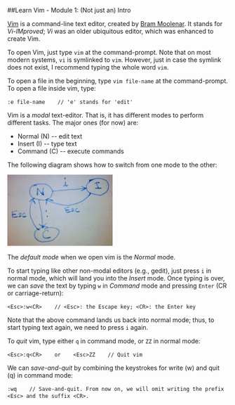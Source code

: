 ##Learn Vim - Module 1: (Not just an) Intro

[Vim](http://www.vim.org/) is a command-line text editor, created by [Bram Moolenar](http://www.moolenaar.net/).
It stands for _Vi-IMproved_; _Vi_ was an older ubiquitous editor, which was enhanced to create Vim.

To open Vim, just type `vim` at the command-prompt.
Note that on most modern systems, `vi` is symlinked to `vim`.
However, just in case the symlink does not exist, I recommend typing the whole word `vim`.

To open a file in the beginning, type `vim file-name` at the command-prompt.
To open a file inside vim, type:
```
:e file-name	// 'e' stands for 'edit'
```

Vim is a _modal_ text-editor.
That is, it has different modes to perform different tasks.
The major ones (for now) are:

* Normal (N) -- edit text
* Insert (I) -- type text
* Command (C) -- execute commands

The following diagram shows how to switch from one mode to the other:

<img src="../images/vim-modes.jpg" width="240px">

The _default mode_ when we open vim is the _Normal_ mode.

To start typing like other non-modal editors (e.g., gedit), just press `i` in normal mode, which will land you into the _Insert_ mode.
Once typing is over, we can _save_ the text by typing `w` in _Command_ mode and pressing `Enter` (CR or carriage-return):
```
<Esc>:w<CR>    // <Esc>: the Escape key; <CR>: the Enter key
```
Note that the above command lands us back into normal mode; thus, to start typing text again, we need to press `i` again.

To _quit_ vim, type either `q` in command mode, or `ZZ` in normal mode:
```
<Esc>:q<CR>    or    <Esc>ZZ    // Quit vim
```
We can _save-and-quit_ by combining the keystrokes for write (w) and quit (q) in command mode:
```
:wq    // Save-and-quit. From now on, we will omit writing the prefix <Esc> and the suffix <CR>.
```

